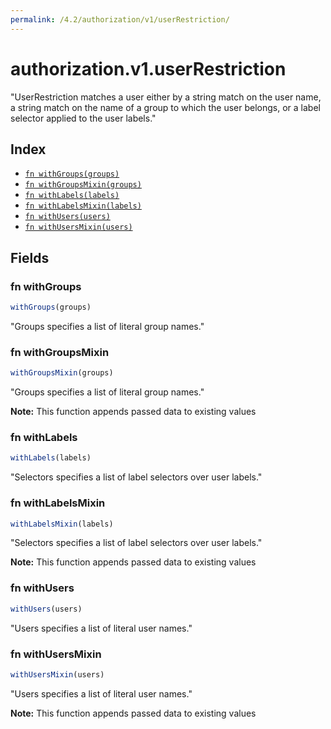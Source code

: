 ```yaml
---
permalink: /4.2/authorization/v1/userRestriction/
---
```


# authorization.v1.userRestriction

"UserRestriction matches a user either by a string match on the user name, a string match on the name of a group to which the user belongs, or a label selector applied to the user labels."

## Index

* [`fn withGroups(groups)`](#fn-withgroups)
* [`fn withGroupsMixin(groups)`](#fn-withgroupsmixin)
* [`fn withLabels(labels)`](#fn-withlabels)
* [`fn withLabelsMixin(labels)`](#fn-withlabelsmixin)
* [`fn withUsers(users)`](#fn-withusers)
* [`fn withUsersMixin(users)`](#fn-withusersmixin)

## Fields

### fn withGroups

```ts
withGroups(groups)
```

"Groups specifies a list of literal group names."

### fn withGroupsMixin

```ts
withGroupsMixin(groups)
```

"Groups specifies a list of literal group names."

**Note:** This function appends passed data to existing values

### fn withLabels

```ts
withLabels(labels)
```

"Selectors specifies a list of label selectors over user labels."

### fn withLabelsMixin

```ts
withLabelsMixin(labels)
```

"Selectors specifies a list of label selectors over user labels."

**Note:** This function appends passed data to existing values

### fn withUsers

```ts
withUsers(users)
```

"Users specifies a list of literal user names."

### fn withUsersMixin

```ts
withUsersMixin(users)
```

"Users specifies a list of literal user names."

**Note:** This function appends passed data to existing values